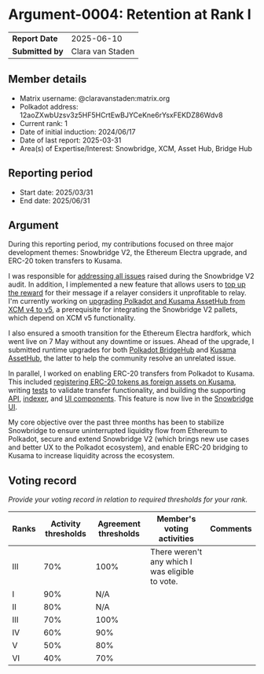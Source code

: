 # Argument-0004: Retention at Rank I

|                 |                  |
| --------------- |------------------|
| **Report Date** | 2025-06-10       |
| **Submitted by**| Clara van Staden |


## Member details

- Matrix username: @claravanstaden:matrix.org
- Polkadot address: 12aoZXwbUzsv3z5HF5HCrtEwBJYCeKne6rYsxFEKDZ86Wdv8
- Current rank: 1
- Date of initial induction:  2024/06/17
- Date of last report: 2025-03-31
- Area(s) of Expertise/Interest: Snowbridge, XCM, Asset Hub, Bridge Hub

## Reporting period

- Start date: 2025/03/31
- End date: 2025/06/31

## Argument
During this reporting period, my contributions focused on three major development themes: Snowbridge V2, the Ethereum 
Electra upgrade, and ERC-20 token transfers to Kusama.

I was responsible for [addressing all issues](https://github.com/paritytech/polkadot-sdk/pull/8240) raised during the 
Snowbridge V2 audit. In addition, I implemented a new feature that allows users to [top up the reward](https://github.com/paritytech/polkadot-sdk/pull/8271) 
for their message if a relayer considers it unprofitable to relay. I'm currently working on [upgrading Polkadot and Kusama AssetHub from XCM v4 to v5](https://github.com/polkadot-fellows/runtimes/pull/753), a prerequisite for integrating the Snowbridge V2 pallets, which depend on XCM v5 functionality.

I also ensured a smooth transition for the Ethereum Electra hardfork, which went live on 7 May without any downtime or 
issues. Ahead of the upgrade, I submitted runtime upgrades for both [Polkadot BridgeHub](https://polkadot.polkassembly.io/referenda/1528) 
and [Kusama AssetHub](https://kusama.polkassembly.io/referenda/518), the latter to help the community resolve an unrelated issue.

In parallel, I worked on enabling ERC-20 transfers from Polkadot to Kusama. This included [registering ERC-20 
tokens as foreign assets on Kusama](https://polkadot.polkassembly.io/referenda/1498), writing [tests](https://github.com/polkadot-fellows/runtimes/pull/625) 
to validate transfer functionality, and building the supporting [API](https://github.com/Snowfork/snowbridge/pull/1463), 
[indexer](https://github.com/Snowfork/snowbridge-subsquid/pull/21), and [UI components](https://github.com/Snowfork/snowbridge-app/pull/94). 
This feature is now live in the [Snowbridge UI](https://app.snowbridge.network/kusama).

My core objective over the past three months has been to stabilize Snowbridge to ensure uninterrupted liquidity flow 
from Ethereum to Polkadot, secure and extend Snowbridge V2 (which brings new use cases and better UX to the Polkadot ecosystem), 
and enable ERC-20 bridging to Kusama to increase liquidity across the ecosystem.

## Voting record
*Provide your voting record in relation to required thresholds for your rank.*

|  Ranks | Activity thresholds | Agreement thresholds | Member's voting activities                      | Comments |
|---|---|---|-------------------------------------------------|---------|
|III|70%   |100%  | There weren't any which I was eligible to vote. |         |
|I  |90%   |N/A   |                                                 |         |
|II |80%   |N/A   |                                                 |         |
|III|70%   |100%  |                                                 |         |
|IV |60%   |90%   |                                                 |         |
|V  |50%   |80%   |                                                 |         |
|VI |40%   |70%   |                                                 |         |
